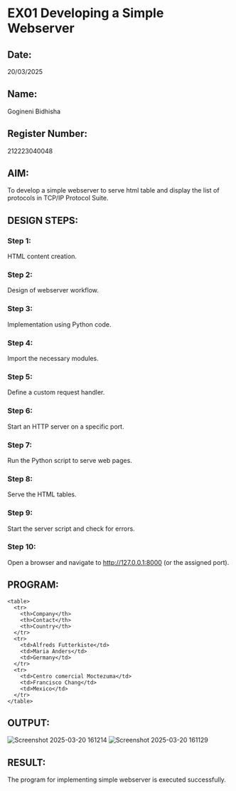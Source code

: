 # EX01 Developing a Simple Webserver
## Date:
20/03/2025
## Name:
Gogineni Bidhisha
## Register Number: 
212223040048

## AIM:
To develop a simple webserver to serve html table and display the list of protocols in TCP/IP Protocol Suite.

## DESIGN STEPS:
### Step 1: 
HTML content creation.

### Step 2:
Design of webserver workflow.

### Step 3:
Implementation using Python code.

### Step 4:
Import the necessary modules.

### Step 5:
Define a custom request handler.

### Step 6:
Start an HTTP server on a specific port.

### Step 7:
Run the Python script to serve web pages.

### Step 8:
Serve the HTML tables.

### Step 9:
Start the server script and check for errors.

### Step 10:
Open a browser and navigate to http://127.0.0.1:8000 (or the assigned port).

## PROGRAM:
~~~
<table>
  <tr>
    <th>Company</th>
    <th>Contact</th>
    <th>Country</th>
  </tr>
  <tr>
    <td>Alfreds Futterkiste</td>
    <td>Maria Anders</td>
    <td>Germany</td>
  </tr>
  <tr>
    <td>Centro comercial Moctezuma</td>
    <td>Francisco Chang</td>
    <td>Mexico</td>
  </tr>
</table>
~~~


## OUTPUT:
![Screenshot 2025-03-20 161214](https://github.com/user-attachments/assets/fdeacb34-f543-4ede-ae80-8f2f7a074bdd)
![Screenshot 2025-03-20 161129](https://github.com/user-attachments/assets/4936c7c7-2a7e-4df6-b5fd-1fc6ae40e0c6)




## RESULT:
The program for implementing simple webserver is executed successfully.

